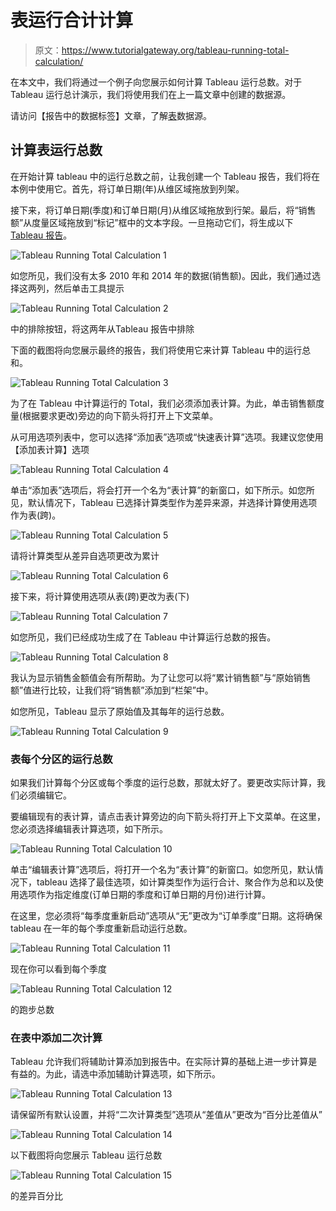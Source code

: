 # 表运行合计计算

> 原文：<https://www.tutorialgateway.org/tableau-running-total-calculation/>

在本文中，我们将通过一个例子向您展示如何计算 Tableau 运行总数。对于 Tableau 运行总计演示，我们将使用我们在上一篇文章中创建的数据源。

请访问【报告中的数据标签】文章，了解[表](https://www.tutorialgateway.org/tableau/)数据源。

## 计算表运行总数

在开始计算 tableau 中的运行总数之前，让我创建一个 Tableau 报告，我们将在本例中使用它。首先，将订单日期(年)从维区域拖放到列架。

接下来，将订单日期(季度)和订单日期(月)从维区域拖放到行架。最后，将“销售额”从度量区域拖放到“标记”框中的文本字段。一旦拖动它们，将生成以下[Tableau 报告](https://www.tutorialgateway.org/tableau-text-label/)。

![Tableau Running Total Calculation 1](img/9546632dd41e90c5b8eab0e70fac6bc3.png)

如您所见，我们没有太多 2010 年和 2014 年的数据(销售额)。因此，我们通过选择这两列，然后单击工具提示

![Tableau Running Total Calculation 2](img/a4e8eefe4318363381ed68b438df3757.png)

中的排除按钮，将这两年从Tableau 报告中排除

下面的截图将向您展示最终的报告，我们将使用它来计算 Tableau 中的运行总和。

![Tableau Running Total Calculation 3](img/6d906baa0ccad240b124f027d10b1701.png)

为了在 Tableau 中计算运行的 Total，我们必须添加表计算。为此，单击销售额度量(根据要求更改)旁边的向下箭头将打开上下文菜单。

从可用选项列表中，您可以选择“添加表”选项或“快速表计算”选项。我建议您使用【添加表计算】选项

![Tableau Running Total Calculation 4](img/42abf9efe7e56b5f8aa53ae7446b7200.png)

单击“添加表”选项后，将会打开一个名为“表计算”的新窗口，如下所示。如您所见，默认情况下，Tableau 已选择计算类型作为差异来源，并选择计算使用选项作为表(跨)。

![Tableau Running Total Calculation 5](img/afbc96f552bbb6e0b1463b2f1c419e91.png)

请将计算类型从差异自选项更改为累计

![Tableau Running Total Calculation 6](img/885b5a5674ee84d7516968b8878df2c4.png)

接下来，将计算使用选项从表(跨)更改为表(下)

![Tableau Running Total Calculation 7](img/a1b996098817f2aa0ac3656eb5e8b62e.png)

如您所见，我们已经成功生成了在 Tableau 中计算运行总数的报告。

![Tableau Running Total Calculation 8](img/fe4ccce7c222f3d4e83dfd7946df9ec8.png)

我认为显示销售金额值会有所帮助。为了让您可以将“累计销售额”与“原始销售额”值进行比较，让我们将“销售额”添加到“栏架”中。

如您所见，Tableau 显示了原始值及其每年的运行总数。

![Tableau Running Total Calculation 9](img/75e3a33d55c029a397e6446d163f6cff.png)

### 表每个分区的运行总数

如果我们计算每个分区或每个季度的运行总数，那就太好了。要更改实际计算，我们必须编辑它。

要编辑现有的表计算，请点击表计算旁边的向下箭头将打开上下文菜单。在这里，您必须选择编辑表计算选项，如下所示。

![Tableau Running Total Calculation 10](img/1588c7c7e76de09913de074f1e51d689.png)

单击“编辑表计算”选项后，将打开一个名为“表计算”的新窗口。如您所见，默认情况下，tableau 选择了最佳选项，如计算类型作为运行合计、聚合作为总和以及使用选项作为指定维度(订单日期的季度和订单日期的月份)进行计算。

在这里，您必须将“每季度重新启动”选项从“无”更改为“订单季度”日期。这将确保 tableau 在一年的每个季度重新启动运行总数。

![Tableau Running Total Calculation 11](img/a897449a5d9f2c567fe1283c36439932.png)

现在你可以看到每个季度

![Tableau Running Total Calculation 12](img/150ec9c6177e8f2feb9364267e661298.png)

的跑步总数

### 在表中添加二次计算

Tableau 允许我们将辅助计算添加到报告中。在实际计算的基础上进一步计算是有益的。为此，请选中添加辅助计算选项，如下所示。

![Tableau Running Total Calculation 13](img/f4b43f59fd55d8ca58f574ddc477583a.png)

请保留所有默认设置，并将“二次计算类型”选项从“差值从”更改为“百分比差值从”

![Tableau Running Total Calculation 14](img/80f0d91d93284e132a1190b516397358.png)

以下截图将向您展示 Tableau 运行总数

![Tableau Running Total Calculation 15](img/121e12f605402e86be12243e88eda354.png)

的差异百分比